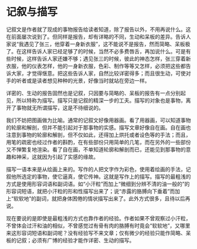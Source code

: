 # 记叙与描写

记叙文是作者就了现成的事物报告给读者知道，除了报告以外，不用再说什么。这在前面屡次说到了。但同样是报告，却有详略的不同，生动和呆板的差异。告诉人家说“我遇见了张三，他穿着一身新衣服”，这不能说不是报告，然而简略、呆板极了。在这样告诉人家已经足够了的时候，当然不必多费唇舌，再加说什么。可是有些时候，这样告诉人家还嫌不够；遇见张三的时候，彼此的神态怎样，张三穿着新衣服，他的仪表怎样，他的一身新衣服，色彩、制作等等又怎样，必须把这些都告诉大家，才觉得惬意。把这些告诉人家，自然比较详密得多；而且很生动，可使对手的听者或是读者想见种种的光景，好像当时就站在旁边一样。

详密的、生动的报告固然也是记叙，只因要与简略的、呆板的报告有一点分别起见，所以特称为描写。描写只是记叙的精深一步的工夫。描写的对象也是事物，离开了事物就无所谓描写，这是不待细说的。

我们不妨把图画做为比喻。通常的记叙文好像用器画。看了用器画，可以知道事物的轮廓和解剖，但并不能引起对于那事物的实感。描写文章好像自在画。自在画也注意到事物的轮廓和解剖，但不仅如此，还得加上烘托或者设色等的手法；而且，用笔的疏密也经过作者的斟酌，在有些部份只用简单的几笔，而在另外的一些部份又不惮繁复地渲染。看了自在画，不单知道轮廓和解剖而已，还能见到那事物的意趣和神采，这就因为引起了实感的缘故。

描写一语本来是从绘画上来的。写作的人把文字作为彩色，使用着绘画的手法，记叙他所选定的事物，使它逼真，使它传神。这就是写作上的描写。描写的最粗浅的方式是使用形容词语和副词语。如“小汗粒”而加上“微细到分辨不清的油一般的”的形容词短语，就把小汗粒的形和性描写出来了；说“赤露的胳膊向下垂着”而加上“软软地”的副词，就把身体困倦的情状描写出来了。此外方式很多，且待以后再说。

现在要说的是即使是最粗浅的方式也靠作者的经验。作者如果不曾观察过小汗粒，不曾体会过汗和油的相似，不曾感觉过有骨有肉的胳膊有时竟会“软软地”，又哪里来这形容词短语和副词呢？没有经验写不来文章；仅有微少的经验只能作简略、呆板的记叙；必须有广博的经验才能作详密、生动的描写。